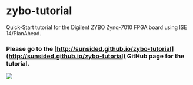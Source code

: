 zybo-tutorial
=============

Quick-Start tutorial for the Digilent ZYBO Zynq-7010 FPGA board using ISE 14/PlanAhead.

### Please go to the [http://sunsided.github.io/zybo-tutorial](http://sunsided.github.io/zybo-tutorial) GitHub page for the tutorial.

<img src="http://sunsided.github.io/zybo-tutorial/images/tutorial-1/tutorial-118.jpg" />
